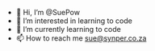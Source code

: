 - 👋 Hi, I’m @SuePow
- 👀 I’m interested in learning to code 
- 🌱 I’m currently learning to code
- 📫 How to reach me sue@synper.co.za

<!---
SuePow/SuePow is a ✨ special ✨ repository because its `README.md` (this file) appears on your GitHub profile.
You can click the Preview link to take a look at your changes.
--->
